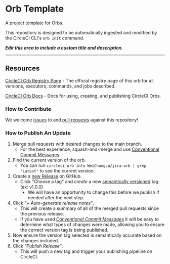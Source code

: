 # Orb Template

<!---
[![CircleCI Build Status](https://circleci.com/gh/WeiChongLu/jira-orb.svg?style=shield "CircleCI Build Status")](https://circleci.com/gh/WeiChongLu/jira-orb) [![CircleCI Orb Version](https://badges.circleci.com/orbs/WeiChongLu/jira-orb.svg)](https://circleci.com/developer/orbs/orb/WeiChongLu/jira-orb) [![GitHub License](https://img.shields.io/badge/license-MIT-lightgrey.svg)](https://raw.githubusercontent.com/WeiChongLu/jira-orb/master/LICENSE) [![CircleCI Community](https://img.shields.io/badge/community-CircleCI%20Discuss-343434.svg)](https://discuss.circleci.com/c/ecosystem/orbs)

--->

A project template for Orbs.

This repository is designed to be automatically ingested and modified by the CircleCI CLI's `orb init` command.

_**Edit this area to include a custom title and description.**_

---

## Resources

[CircleCI Orb Registry Page](https://circleci.com/developer/orbs/orb/WeiChongLu/jira-orb) - The official registry page of this orb for all versions, executors, commands, and jobs described.

[CircleCI Orb Docs](https://circleci.com/docs/orb-intro/#section=configuration) - Docs for using, creating, and publishing CircleCI Orbs.

### How to Contribute

We welcome [issues](https://github.com/WeiChongLu/jira-orb/issues) to and [pull requests](https://github.com/WeiChongLu/jira-orb/pulls) against this repository!

### How to Publish An Update
1. Merge pull requests with desired changes to the main branch.
    - For the best experience, squash-and-merge and use [Conventional Commit Messages](https://conventionalcommits.org/).
2. Find the current version of the orb.
    - You can run `circleci orb info WeiChongLu/jira-orb | grep "Latest"` to see the current version.
3. Create a [new Release](https://github.com/WeiChongLu/jira-orb/releases/new) on GitHub.
    - Click "Choose a tag" and _create_ a new [semantically versioned](http://semver.org/) tag. (ex: v1.0.0)
      - We will have an opportunity to change this before we publish if needed after the next step.
4.  Click _"+ Auto-generate release notes"_.
    - This will create a summary of all of the merged pull requests since the previous release.
    - If you have used _[Conventional Commit Messages](https://conventionalcommits.org/)_ it will be easy to determine what types of changes were made, allowing you to ensure the correct version tag is being published.
5. Now ensure the version tag selected is semantically accurate based on the changes included.
6. Click _"Publish Release"_.
    - This will push a new tag and trigger your publishing pipeline on CircleCI.